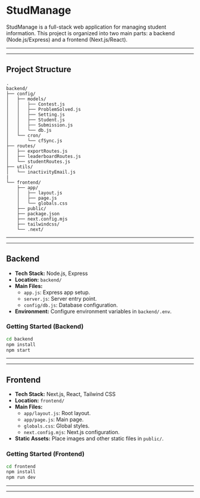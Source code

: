 # StudManage

StudManage is a full-stack web application for managing student information. This project is organized into two main parts: a backend (Node.js/Express) and a frontend (Next.js/React).

---
---

## Project Structure

```
.
backend/
├── config/
│   ├── models/
│   │   ├── Contest.js
│   │   ├── ProblemSolved.js
│   │   ├── Setting.js
│   │   ├── Student.js
│   │   ├── Submission.js
│   │   └── db.js
│   └── cron/
│       └── cfSync.js
├── routes/
│   ├── exportRoutes.js
│   ├── leaderboardRoutes.js
│   └── studentRoutes.js
├── utils/
│   └── inactivityEmail.js
|
└── frontend/
    ├── app/
    │   ├── layout.js
    │   ├── page.js
    │   └── globals.css
    ├── public/
    ├── package.json
    ├── next.config.mjs
    ├── tailwindcss/
    └── .next/
```

---
---

## Backend

- **Tech Stack:** Node.js, Express
- **Location:** `backend/`
- **Main Files:**
  - `app.js`: Express app setup.
  - `server.js`: Server entry point.
  - `config/db.js`: Database configuration.
- **Environment:** Configure environment variables in `backend/.env`.

### Getting Started (Backend)

```sh
cd backend
npm install
npm start
```

---
---

## Frontend

- **Tech Stack:** Next.js, React, Tailwind CSS
- **Location:** `frontend/`
- **Main Files:**
  - `app/layout.js`: Root layout.
  - `app/page.js`: Main page.
  - `globals.css`: Global styles.
  - `next.config.mjs`: Next.js configuration.
- **Static Assets:** Place images and other static files in `public/`.

### Getting Started (Frontend)

```sh
cd frontend
npm install
npm run dev
```

---
---
